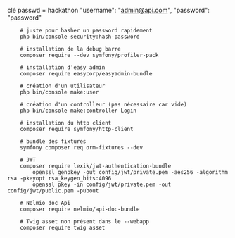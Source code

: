 clé passwd = hackathon
"username": "admin@api.com",
"password": "password"

```shell
    # juste pour hasher un password rapidement 
    php bin/console security:hash-password
```
```shell
    # installation de la debug barre
    composer require --dev symfony/profiler-pack
```
```shell
    # installation d'easy admin
    composer require easycorp/easyadmin-bundle
```
```shell
    # création d'un utilisateur
    php bin/console make:user
```
```shell
    # création d'un controlleur (pas nécessaire car vide)
    php bin/console make:controller Login
```
```shell
    # installation du http client
    composer require symfony/http-client
```
```shell
    # bundle des fixtures
    symfony composer req orm-fixtures --dev
```
```shell
    # JWT
    composer require lexik/jwt-authentication-bundle
        openssl genpkey -out config/jwt/private.pem -aes256 -algorithm rsa -pkeyopt rsa_keygen_bits:4096
        openssl pkey -in config/jwt/private.pem -out config/jwt/public.pem -pubout
```
```shell
    # Nelmio doc Api
    composer require nelmio/api-doc-bundle
```
```shell
    # Twig asset non présent dans le --webapp
    composer require twig asset
```